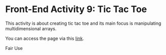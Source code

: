 # Front-End Activity 9: Tic Tac Toe

This activity is about creating tic tac toe and its main focus is manipulating multidimensional arrays.

You can access the page via this [link](https://patricklsamson.github.io/batch8-activities/a9-tic-tac-toe/index.html).

Fair Use
